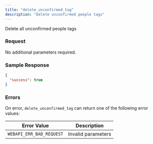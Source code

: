 ```yaml
---
title: "delete_unconfirmed_tag"
description: "Delete unconfirmed people tags"
---
```


Delete all unconfirmed people tags

### Request ###

No additional parameters required.

### Sample Response ###

```json
{
  "success": true
}
```

### Errors ###

On error, `delete_unconfirmed_tag` can return one of the following error values:

Error Value|Description
-----------|-----------
`WEBAPI_ERR_BAD_REQUEST`|Invalid parameters
